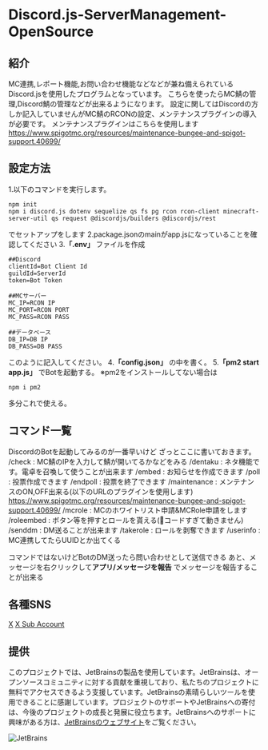 # Discord.js-ServerManagement-OpenSource
## 紹介
MC連携,レポート機能,お問い合わせ機能などなどが兼ね備えられているDiscord.jsを使用したプログラムとなっています。
こちらを使ったらMC鯖の管理,Discord鯖の管理などが出来るようになります。
設定に関してはDiscordの方しか記入していませんがMC鯖のRCONの設定、メンテナンスプラグインの導入が必要です。
メンテナンスプラグインはこちらを使用します
https://www.spigotmc.org/resources/maintenance-bungee-and-spigot-support.40699/
## 設定方法
1.以下のコマンドを実行します。
```
npm init
npm i discord.js dotenv sequelize qs fs pg rcon rcon-client minecraft-server-util qs request @discordjs/builders @discordjs/rest
```
でセットアップをします
2.package.jsonのmainがapp.jsになっていることを確認してください
3.**「.env」** ファイルを作成
```
##Discord
clientId=Bot Client Id
guildId=ServerId
token=Bot Token

##MCサーバー
MC_IP=RCON IP
MC_PORT=RCON PORT
MC_PASS=RCON PASS

##データベース
DB_IP=DB IP
DB_PASS=DB PASS
```
このように記入してください。
4.**「config.json」** の中を書く。
5.**「pm2 start app.js」** でBotを起動する。
※pm2をインストールしてない場合は
```
npm i pm2
```
多分これで使える。
## コマンド一覧
DiscordのBotを起動してみるのが一番早いけど
ざっとここに書いておきます。
/check : MC鯖のIPを入力して鯖が開いてるかなどをみる
/dentaku : ネタ機能です。電卓を召喚して使うことが出来ます
/embed : お知らせを作成できます
/poll : 投票作成できます
/endpoll : 投票を終了できます
/maintenance : メンテナンスのON,OFF出来る(以下のURLのプラグインを使用します)
https://www.spigotmc.org/resources/maintenance-bungee-and-spigot-support.40699/
/mcrole : MCのホワイトリスト申請&MCRole申請をします
/roleembed : ボタン等を押すとロールを貰える(💩コードすぎて動きません)
/senddm : DM送ることが出来ます
/takerole : ロールを剥奪できます
/userinfo : MC連携してたらUUIDとか出てくる

コマンドではないけどBotのDM送ったら問い合わせとして送信できる
あと、メッセージを右クリックして**アプリ/メッセージを報告** でメッセージを報告することが出来る

## 各種SNS
[X](https://x.com/dog_obaka)
[X Sub Account](https://x.com/Dog_Program09)

## 提供

このプロジェクトでは、JetBrainsの製品を使用しています。JetBrainsは、オープンソースコミュニティに対する貢献を重視しており、私たちのプロジェクトに無料でアクセスできるよう支援しています。JetBrainsの素晴らしいツールを使用できることに感謝しています。プロジェクトのサポートやJetBrainsへの寄付は、今後のプロジェクトの成長と発展に役立ちます。JetBrainsへのサポートに興味がある方は、[JetBrainsのウェブサイト](https://www.jetbrains.com)をご覧ください。

![JetBrains](https://www.jetbrains.com/company/brand/img/jetbrains_logo.png)
